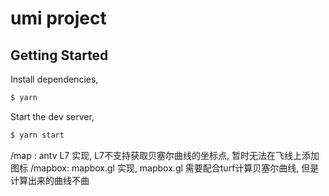 # umi project

## Getting Started

Install dependencies,

```bash
$ yarn
```

Start the dev server,

```bash
$ yarn start
```

/map :  antv L7 实现, L7不支持获取贝塞尔曲线的坐标点, 暂时无法在飞线上添加图标
/mapbox: mapbox.gl 实现, mapbox.gl 需要配合turf计算贝塞尔曲线, 但是计算出来的曲线不曲
